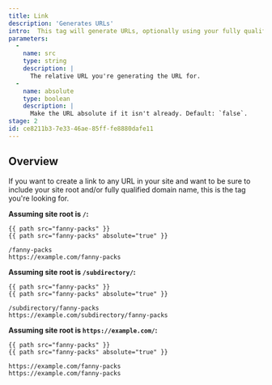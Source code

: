 ```yaml
---
title: Link
description: 'Generates URLs'
intro:  This tag will generate URLs, optionally using your fully qualified/absolute domain.
parameters:
  -
    name: src
    type: string
    description: |
      The relative URL you're generating the URL for.
  -
    name: absolute
    type: boolean
    description: |
      Make the URL absolute if it isn't already. Default: `false`.
stage: 2
id: ce8211b3-7e33-46ae-85ff-fe8880dafe11
---
```

## Overview
If you want to create a link to any URL in your site and want to be sure to include your site root and/or fully qualified domain name, this is the tag you're looking for.

**Assuming site root is `/`:**

```
{{ path src="fanny-packs" }}
{{ path src="fanny-packs" absolute="true" }}
```

``` output
/fanny-packs
https://example.com/fanny-packs
```

**Assuming site root is `/subdirectory/`:**

```
{{ path src="fanny-packs" }}
{{ path src="fanny-packs" absolute="true" }}
```

``` output
/subdirectory/fanny-packs
https://example.com/subdirectory/fanny-packs
```

**Assuming site root is `https://example.com/`:**

```
{{ path src="fanny-packs" }}
{{ path src="fanny-packs" absolute="true" }}
```

``` output
https://example.com/fanny-packs
https://example.com/fanny-packs
```
